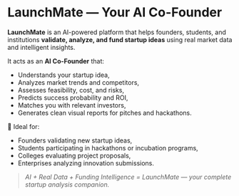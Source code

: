 # LaunchMate — Your AI Co-Founder

**LaunchMate** is an AI-powered platform that helps founders, students, and institutions **validate, analyze, and fund startup ideas** using real market data and intelligent insights.

It acts as an **AI Co-Founder** that:
- Understands your startup idea,
- Analyzes market trends and competitors,
- Assesses feasibility, cost, and risks,
- Predicts success probability and ROI,
- Matches you with relevant investors,
- Generates clean visual reports for pitches and hackathons.

🎯 Ideal for:
- Founders validating new startup ideas,
- Students participating in hackathons or incubation programs,
- Colleges evaluating project proposals,
- Enterprises analyzing innovation submissions.

> *AI + Real Data + Funding Intelligence = LaunchMate — your complete startup analysis companion.*
